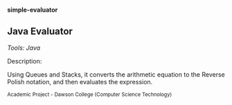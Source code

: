 #### simple-evaluator
## Java Evaluator
_Tools: Java_

Description:

Using Queues and Stacks, it converts the arithmetic equation to the Reverse Polish notation, and then evaluates the expression.

<sub>Academic Project - Dawson College (Computer Science Technology)</sub>
